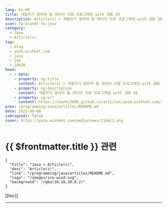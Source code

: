 ```yaml
---
lang: ko-KR
title: 개발자가 알아야 할 데이터 지향 프로그래밍 with JDK 20
description: Article(s) > 개발자가 알아야 할 데이터 지향 프로그래밍 with JDK 20
icon: fa-brands fa-java
category: 
  - Java
  - Article(s)
tag: 
  - blog
  - yozm.wishket.com
  - java
  - jdk
  - jdk20
head:
  - - meta:
    - property: og:title
      content: Article(s) > 개발자가 알아야 할 데이터 지향 프로그래밍 with JDK 20
    - property: og:description
      content: 개발자가 알아야 할 데이터 지향 프로그래밍 with JDK 20
    - property: og:url
      content: https://chanhi2000.github.io/articles/yozm.wishket.com/2164.html
prev: /programming/java/articles/README.md
date: 2023-08-08
isOriginal: false
cover: https://yozm.wishket.com/media/news/2164/1.png
---
```


# {{ $frontmatter.title }} 관련

```component VPCard
{
  "title": "Java > Article(s)",
  "desc": "Article(s)",
  "link": "/programming/java/articles/README.md",
  "logo": "/images/ico-wind.svg",
  "background": "rgba(10,10,10,0.2)"
}
```

[[toc]]

---

<SiteInfo
  name="개발자가 알아야 할 데이터 지향 프로그래밍 with JDK 20 | 요즘IT"
  desc="객체지향 프로그래밍(Object-Oriented Programming, OOP)은 클래스(Class)를 통해 데이터와 행위를 묶어 관리하는 프로그래밍 패러다임입니다. 그렇지만 OOP의 사용에 대한 모호함에 대한 논의는 끊임없이 진행되고 있습니다. 이러한 배경 속에서 예호나단 샤르빗(Yehonathan Sharvit)이 데이터 지향 프로그래밍(Data Oriented Programming)이라는 새로운 개념을 제안했습니다. 전편 ‘개발자가 알아야 할 데이터 지향 설계란?’에 이어, 이번 글에서는 데이터 지향 프로그래밍은 어떤 내용인지 알아보겠습니다."
  url="https://yozm.wishket.com/magazine/detail/2164/"
  logo="https://yozm.wishket.com/static/renewal/img/global/gnb_yozmit.svg"
  preview="https://yozm.wishket.com/media/news/2164/1.png"/>

<!-- TODO: 작성 -->

